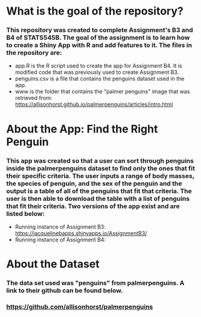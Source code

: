 # What is the goal of the repository?
### This repository was created to complete Assignment's B3 and B4 of STATS545B. The goal of the assignment is to learn how to create a Shiny App with R and add features to it. The files in the repository are:
* app.R is the R script used to create the app for Assignment B4. It is modified code that was previously used to create Assignment B3.
* penguins.csv is a file that contains the penguins dataset used in the app. 
* www is the folder that contains the "palmer penguins" image that was retrieved from: https://allisonhorst.github.io/palmerpenguins/articles/intro.html

# About the App: Find the Right Penguin
### This app was created so that a user can sort through penguins inside the palmerpenguins dataset to find only the ones that fit their specific criteria. The user inputs a range of body masses, the species of penguin, and the sex of the penguin and the output is a table of all of the penguins that fit that criteria. The user is then able to download the table with a list of penguins that fit their criteria. Two versions of the app exist and are listed below: 
* Running instance of Assignment B3: https://jacquelinebapps.shinyapps.io/AssignmentB3/
* Running instance of Assignment B4: 

# About the Dataset
### The data set used was "penguins" from palmerpenguins. A link to their github can be found below. 
### https://github.com/allisonhorst/palmerpenguins 

